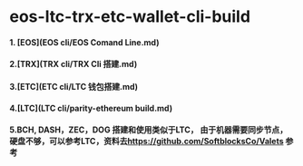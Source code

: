 # eos-ltc-trx-etc-wallet-cli-build
#### 1.  [EOS](EOS cli/EOS Comand Line.md)

#### 2.[TRX](TRX cli/TRX Cli 搭建.md)

#### 3.[ETC](ETC cli/LTC 钱包搭建.md)

#### 4.[LTC](LTC cli/parity-ethereum build.md)

#### 5.BCH, DASH，ZEC，DOG 搭建和使用类似于LTC， 由于机器需要同步节点，硬盘不够，可以参考LTC，资料去<https://github.com/SoftblocksCo/Valets> 参考









